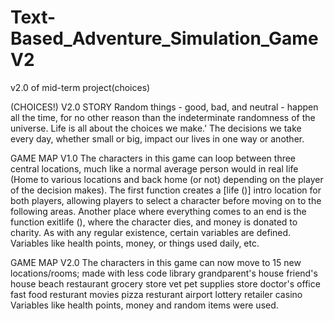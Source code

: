 # Text-Based_Adventure_Simulation_GameV2
v2.0 of mid-term project(choices)

(CHOICES!) V2.0
STORY
Random things - good, bad, and neutral - happen all the time, for no other reason than the indeterminate randomness of the universe. Life is all about the choices we make.' The decisions we take every day, whether small or big, impact our lives in one way or another.


GAME MAP V1.0
The characters in this game can loop between three central locations, much like a normal average person would in real life (Home to various locations and back home (or not) depending on the player of the decision makes). The first function creates a [life ()] intro location for both players, allowing players to select a character before moving on to the following areas. Another place where everything comes to an end is the function exitlife (), where the character dies, and money is donated to charity. As with any regular existence, certain variables are defined. Variables like health points, money, or things used daily, etc.

GAME MAP V2.0
The characters in this game can now move to 15 new locations/rooms; made with less code 
library
grandparent's house
friend's house
beach
restaurant
grocery store
vet
pet supplies store
doctor's office
fast food resturant
movies
pizza resturant
airport
lottery retailer
casino
Variables like health points, money and random items were used. 
